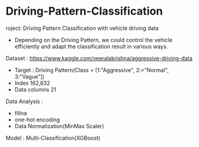 # Driving-Pattern-Classification

roject: Driving Pattern Classification with vehicle driving data
  - Depending on the Driving Pattern, we could control the vehicle efficiently and adapt the classification result in various ways.

Dataset : https://www.kaggle.com/veeralakrishna/aggressive-driving-data
  - Target : Driving Pattern(Class = [1:"Aggressive", 2:="Normal", 3:"Vague"])
  - Index 162,632
  - Data columns 21

Data Analysis :
  - fillna
  - one-hot encoding
  - Data Normalization(MinMax Scaler)

Model : Multi-Classification(XGBoost)
